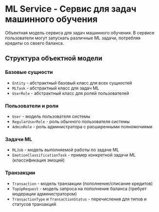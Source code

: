 # ML Service - Сервис для задач машинного обучения

Объектная модель сервиса для задач машинного обучения. В сервисе пользователи могут запускать различные ML задачи, потребляя кредиты со своего баланса.

## Структура объектной модели

### Базовые сущности

- `Entity` - абстрактный базовый класс для всех сущностей
- `MLTask` - абстрактный класс для задач ML
- `UserRole` - абстрактный класс для ролей пользователей

### Пользователи и роли

- `User` - модель пользователя системы
- `RegularUserRole` - роль обычного пользователя системы
- `AdminRole` - роль администратора с расширенными полномочиями

### Задачи ML

- `MLJob` - модель выполняемой работы по задаче ML
- `EmotionClassificationTask` - пример конкретной задачи ML (классификация эмоций)

### Транзакции

- `Transaction` - модель транзакции (пополнение/списание кредитов)
- `TopUpRequest` - модель запроса на пополнение баланса (требует модерации администратором)
- `TransactionType` и `TransactionStatus` - перечисления для типов и статусов транзакций

